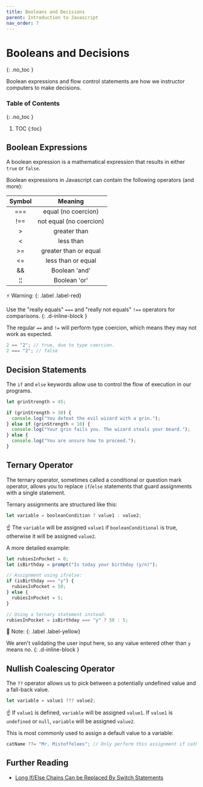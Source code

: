 ```yaml
---
title: Booleans and Decisions
parent: Introduction to Javascript
nav_order: 7
---
```


<!--prettier-ignore-start-->
# Booleans and Decisions
{: .no_toc }

Boolean expressions and flow control statements are how we instructor computers to make decisions.

### Table of Contents
{: .no_toc }

1. TOC
{:toc}

<!--prettier-ignore-end-->

## Boolean Expressions

A boolean expression is a mathematical expression that results in either `true` or `false`.

Boolean expressions in Javascript can contain the following operators (and more):

|      Symbol      |         Meaning         |
| :--------------: | :---------------------: |
|       ===        |   equal (no coercion)   |
|       !==        | not equal (no coercion) |
|        >         |      greater than       |
|        <         |        less than        |
|        >=        |  greater than or equal  |
|        <=        |   less than or equal    |
|        &&        |      Boolean 'and'      |
| &brvbar;&brvbar; |      Boolean 'or'       |

⚡ Warning:
{: .label .label-red}

Use the "really equals" `===` and "really not equals" `!==` operators for comparisons.
{: .d-inline-block }

The regular `==` and `!=` will perform type coercion, which means they may not work as expected.

```javascript
2 == "2"; // true, due to type coercion.
2 === "2"; // false
```

## Decision Statements

The `if` and `else` keywords allow use to control the flow of execution in our programs.

```javascript
let grinStrength = 45;

if (grinStrength > 30) {
  console.log("You defeat the evil wizard with a grin.");
} else if (grinStrength < 10) {
  console.log("Your grin fails you. The wizard steals your beard.");
} else {
  console.log("You are unsure how to proceed.");
}
```

## Ternary Operator

The ternary operator, sometimes called a conditional or question mark operator, allows you to replace `if`/`else` statements that guard assignments with a single statement.

Ternary assignments are structured like this:

```javascript
let variable = booleanCondition ? value1 : value2;
```

☝️ The `variable` will be assigned `value1` if `booleanConditional` is true, otherwise it will be assigned `value2`.

A more detailed example:

```javascript
let rubiesInPocket = 0;
let isBirthday = prompt("Is today your birthday (y/n)");

// Assignment using if/else:
if (isBirthday === "y") {
  rubiesInPocket = 50;
} else {
  rubiesInPocket = 5;
}

// Using a ternary statement instead:
rubiesInPocket = isBirthday === "y" ? 50 : 5;
```

🎵 Note:
{: .label .label-yellow}

We aren't validating the user input here, so any value entered other than `y` means no.
{: .d-inline-block }

## Nullish Coalescing Operator

The `??` operator allows us to pick between a potentially undefined value and a fall-back value.

```javascript
let variable = value1 ??? value2;
```

☝️ If `value1` is defined, `variable` will be assigned `value1`. If `value1` is `undefined` or `null`, `variable` will be assigned `value2`.

This is most commonly used to assign a default value to a variable:

```javascript
catName ??= "Mr. Mistoffelees"; // Only perform this assignment if catName is undefined or null.
```

## Further Reading

- [Long If/Else Chains Can be Replaced By Switch Statements](https://javascript.info/switch)

```

```
